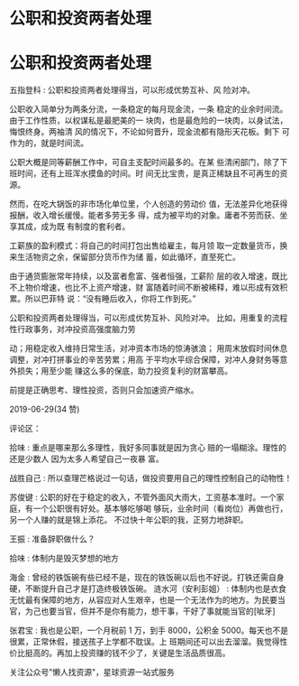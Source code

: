 # 公职和投资两者处理

# 公职和投资两者处理

五指登科 : 公职和投资两者处理得当，可以形成优势互补、风 险对冲。

公职收入简单分为两条分流，一条稳定的每月现金流，一条 稳定的业余时间流。由于工作性质，以权谋私是最肥美的一 块肉，也是最危险的一块肉，以身试法，悔恨终身。两袖清 风的情况下，不论如何晋升，现金流都有隐形天花板。剩下 可作为的，就是时间流。

公职大概是同等薪酬工作中，可自主支配时间最多的。在某 些清闲部门，除了下班时间，还有上班浑水摸鱼的时间。时 间无比宝贵，是真正稀缺且不可再生的资源。

然而，在吃大锅饭的非市场化单位里，个人创造的劳动价 值，无法差异化地获得报酬，收入增长缓慢。能者多劳无多 得，成为被平均的对象。庸者不劳而获、坐享其成，成为既 有制度的套利者。

工薪族的盈利模式：将自己的时间打包出售给雇主，每月领 取一定数量货币，换来生活物资之余，保留部分货币作为储 蓄，如此循环，直至死亡。

由于通货膨胀常年持续，以及富者愈富、强者恒强，工薪阶 层的收入增速，既比不上物价增速，也比不上资产增速，财 富随着时间不断被稀释，难以形成有效积累。所以巴菲特 说：“没有睡后收入，你将工作到死。”

公职和投资两者处理得当，可以形成优势互补、风险对冲。 比如，用重复的流程性行政事务，对冲投资高强度脑力劳

动；用稳定收入维持日常生活，对冲资本市场的惊涛骇浪； 用周末放假时间休息调整，对冲打拼事业的辛苦劳累；用高 于平均水平综合保障，对冲人身财务等意外损失；用至少能 赚这么多的保底，助力投资复利的财富攀高。

前提是正确思考、理性投资，否则只会加速资产缩水。

2019-06-29(34 赞)

评论区：

拾味 : 重点是哪来那么多理性，我好多同事就是因为贪心 赔的一塌糊涂。理性的还是少数人 因为太多人希望自己一夜暴 富。

战胜自己 : 所以查理芒格说过一句话，做投资要用自己的理性控制自己的动物性！

苏俊键 : 公职的好在于稳定的收入，不管外面风大雨大，工资基本准时。一个家庭，有一个公职很有好处。基本够吃够喝 够玩，业余时间（看岗位）再做也行，另一个人赚的就是锦上添花。 不过快十年公职的我，正努力地辞职。

王振 : 准备辞职做什么？

拾味 : 体制内是毁灭梦想的地方

海金 : 曾经的铁饭碗有些已经不是，现在的铁饭碗以后也不好说。打铁还需自身硬，不断提升自己才是打造终极铁饭碗。 涟水河（安利彭姐） : 体制内也是衣食无忧最有保障的地方，从容应对人生艰辛，也是一个无法作为的地方。为民要当 官，为己也要当官，但并不是你有能力，想干事，干好了事就能当官的[呲牙]

张君宝 : 我也是公职，一个月税前 1 万，到手 8000，公积金 5000。每天也不是很累，正常休假，接送孩子上学都不耽误。上 班期间还可以出去溜溜。我觉得性价比挺高的。再加上投资赚的钱不少了，关键是生活品质很高。

关注公众号"懒人找资源"，星球资源一站式服务